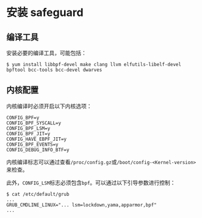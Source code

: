 # 安装 safeguard

## 编译工具

安装必要的编译工具，可能包括：
```
$ yum install libbpf-devel make clang llvm elfutils-libelf-devel bpftool bcc-tools bcc-devel dwarves
```

## 内核配置

内核编译时必须开启以下内核选项：

```shell
CONFIG_BPF=y
CONFIG_BPF_SYSCALL=y
CONFIG_BPF_LSM=y
CONFIG_BPF_JIT=y
CONFIG_HAVE_EBPF_JIT=y
CONFIG_BPF_EVENTS=y
CONFIG_DEBUG_INFO_BTF=y
```

内核编译标志可以通过查看`/proc/config.gz`或`/boot/config-<Kernel-version>` 来检查。

此外，`CONFIG_LSM`标志必须包含`bpf`。可以通过以下引导参数进行控制：

```shell
$ cat /etc/default/grub
...
GRUB_CMDLINE_LINUX="... lsm=lockdown,yama,apparmor,bpf"
...
```
